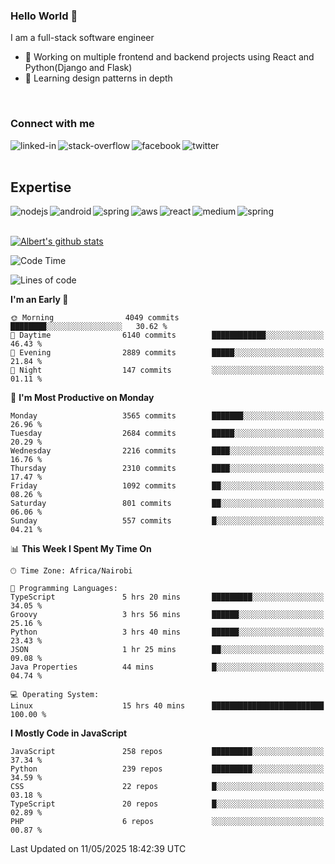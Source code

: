 

### Hello World 👋
I am a full-stack software engineer
- 🔭 Working on multiple frontend and backend projects using React and Python(Django and Flask)
- 🌱 Learning design patterns in depth

<br>

### Connect with me

[<img align="left" alt="linked-in" src="https://img.shields.io/badge/linkedin-%230077B5.svg?&style=for-the-badge&logo=linkedin&logoColor=white" />](https://www.linkedin.com/in/albert-byrone/)

<!-- [<img align="left" alt="medium" src="https://img.shields.io/badge/medium-%2312100E.svg?&style=for-the-badge&logo=medium&logoColor=white" />](https://56faisal.medium.com/) -->

[<img align="left" alt="stack-overflow" src="https://img.shields.io/badge/stack%20overflow-FE7A16?logo=stack-overflow&logoColor=white&style=for-the-badge" />](https://stackoverflow.com/users/11916317/albert-byrone)

[<img align="left" alt="facebook" src="https://img.shields.io/badge/facebook-%231877F2.svg?&style=for-the-badge&logo=facebook&logoColor=white" />](https://web.facebook.com/albert.byrone.1/)

[<img align="left" alt="twitter" src="https://img.shields.io/badge/twitter-%231DA1F2.svg?&style=for-the-badge&logo=twitter&logoColor=white" />](https://twitter.com/byrone_albert)

<br>

<br>

## Expertise
<img align="left" alt="nodejs" src="https://img.shields.io/badge/python%20-%2343853D.svg?&style=for-the-badge&logo=node.js&logoColor=white" />
<img align="left" alt="android" src="https://img.shields.io/badge/Flask-3DDC84?logo=android&logoColor=white&style=for-the-badge" />
<img align="left" alt="spring" src="https://img.shields.io/badge/drf%20-%236DB33F.svg?&style=for-the-badge&logo=spring&logoColor=white" />
<img align="left" alt="aws" src="https://img.shields.io/badge/django%20AWS-%23232F3E?logo=amazon-aws&logoColor=white&style=for-the-badge" />
<img align="left" alt="react" src="https://img.shields.io/badge/react%20-%2320232a.svg?&style=for-the-badge&logo=react&logoColor=%2361DAFB" />
<img align="left" alt="medium" src="https://img.shields.io/badge/Angular-%23316192.svg?&style=for-the-badge&logo=postgresql&logoColor=white" />
<img align="left" alt="spring" src="https://img.shields.io/badge/Javascript%20-%236DB33F.svg?&style=for-the-badge&logo=spring&logoColor=white" />
<br>
<br>


[![Albert's github stats](https://github-readme-stats.vercel.app/api?username=Albert-Byrone&count_private=true&show_icons=true&theme=radical&hide_rank=false)](https://github.com/anuraghazra/github-readme-stats)

<!-- [![Top Langs](https://github-readme-stats.vercel.app/api/top-langs/?username=Albert-Byrone&layout=compact)](https://github.com/anuraghazra/github-readme-stats) -->

<!--
**Albert-Byrone/Albert-Byrone** is a ✨ _special_ ✨ repository because its `README.md` (this file) appears on your GitHub profile.

Here are some ideas to get you started:

- 🔭 I’m currently working on ...
- 🌱 I’m currently learning ...
- 👯 I’m looking to collaborate on ...
- 🤔 I’m looking for help with ...
- 💬 Ask me about ...
- 📫 How to reach me: ...
- 😄 Pronouns: ...
- ⚡ Fun fact: ...
-->


<!--START_SECTION:waka-->
![Code Time](http://img.shields.io/badge/Code%20Time-1%2C849%20hrs%2039%20mins-blue)

![Lines of code](https://img.shields.io/badge/From%20Hello%20World%20I%27ve%20Written-84.0%20million%20lines%20of%20code-blue)

**I'm an Early 🐤** 

```text
🌞 Morning                4049 commits        ████████░░░░░░░░░░░░░░░░░   30.62 % 
🌆 Daytime                6140 commits        ████████████░░░░░░░░░░░░░   46.43 % 
🌃 Evening                2889 commits        █████░░░░░░░░░░░░░░░░░░░░   21.84 % 
🌙 Night                  147 commits         ░░░░░░░░░░░░░░░░░░░░░░░░░   01.11 % 
```
📅 **I'm Most Productive on Monday** 

```text
Monday                   3565 commits        ███████░░░░░░░░░░░░░░░░░░   26.96 % 
Tuesday                  2684 commits        █████░░░░░░░░░░░░░░░░░░░░   20.29 % 
Wednesday                2216 commits        ████░░░░░░░░░░░░░░░░░░░░░   16.76 % 
Thursday                 2310 commits        ████░░░░░░░░░░░░░░░░░░░░░   17.47 % 
Friday                   1092 commits        ██░░░░░░░░░░░░░░░░░░░░░░░   08.26 % 
Saturday                 801 commits         ██░░░░░░░░░░░░░░░░░░░░░░░   06.06 % 
Sunday                   557 commits         █░░░░░░░░░░░░░░░░░░░░░░░░   04.21 % 
```


📊 **This Week I Spent My Time On** 

```text
🕑︎ Time Zone: Africa/Nairobi

💬 Programming Languages: 
TypeScript               5 hrs 20 mins       █████████░░░░░░░░░░░░░░░░   34.05 % 
Groovy                   3 hrs 56 mins       ██████░░░░░░░░░░░░░░░░░░░   25.16 % 
Python                   3 hrs 40 mins       ██████░░░░░░░░░░░░░░░░░░░   23.43 % 
JSON                     1 hr 25 mins        ██░░░░░░░░░░░░░░░░░░░░░░░   09.08 % 
Java Properties          44 mins             █░░░░░░░░░░░░░░░░░░░░░░░░   04.74 % 

💻 Operating System: 
Linux                    15 hrs 40 mins      █████████████████████████   100.00 % 
```

**I Mostly Code in JavaScript** 

```text
JavaScript               258 repos           █████████░░░░░░░░░░░░░░░░   37.34 % 
Python                   239 repos           █████████░░░░░░░░░░░░░░░░   34.59 % 
CSS                      22 repos            █░░░░░░░░░░░░░░░░░░░░░░░░   03.18 % 
TypeScript               20 repos            █░░░░░░░░░░░░░░░░░░░░░░░░   02.89 % 
PHP                      6 repos             ░░░░░░░░░░░░░░░░░░░░░░░░░   00.87 % 
```




 Last Updated on 11/05/2025 18:42:39 UTC
<!--END_SECTION:waka-->
